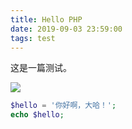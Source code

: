 ```yaml
---
title: Hello PHP
date: 2019-09-03 23:59:00
tags: test
---
```


这是一篇测试。

![](cover.png)
```php
$hello = '你好啊，大哈！';
echo $hello;
```
